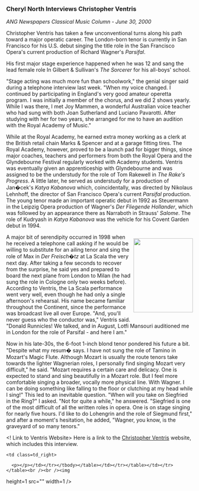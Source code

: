 <!-- MAIN TABLE -->
<tr class="table_main" >
    <td class=td_center valign=top>
<!-- PAGE TITLE -->
<!-- ARTICLE TITLE -->
<h3><b>Cheryl North Interviews 
      Christopher Ventris</b></h3> 
      <p></p><!-- NEWSPAPER TITLE AND DATE --><i>ANG Newspapers Classical Music 
      Column - June 30, 2000</i> 
      <p></p>
      Christopher Ventris has taken a few unconventional turns along his path 
toward a major operatic career. The London-born tenor is currently in San Francisco for his U.S. debut singing the title role in the San Francisco 
Opera's current production of Richard Wagner's <i>Parsifal</i>. 
<p></p>
His first major stage experience happened when he was 12 and sang the lead female role In Gilbert & Sullivan's <i>The Sorcerer</i> for his all-boys' school. 
<p></p>
"Stage acting was much more fun than schoolwork," the genial singer said during a telephone interview last week. "When my voice changed. I continued by participating in England's very good amateur operetta program. I was initially a member of the chorus, and we did 2 shows yearly. While I was there, I met Joy Mammen, a wonderful Australian voice teacher who had sung with both Joan Sutherland and Luciano Pavarotti. After studying with her for two years, she arranged for me to have an audition with the Royal Academy of Music."<p></p>

While at the Royal Academy, he earned extra money working as a clerk at the 
British retail chain Marks & Spencer and at a garage fitting tires. The Royal 
Academy, however, proved to be a launch pad for bigger things, since major 
coaches, teachers and performers from both the Royal Opera and the Glyndebourne 
Festival regularly worked with Academy students. Ventris was eventually given 
an apprenticeship with Glyndebourne and was assigned to be the understudy for 
the role of Tom Rakewell in <i>The Rake's Progress</i>. A little later, he served as understudy for a production of Jan�cek's <i>Katya Kabanova</i> which, coincidentally, was directed by Nikolaus Lehnhoff, the director of San Francisco Opera's current <i>Parsifal</i> production. The young tenor made an important operatic debut in 1992 as Steuermann in the Leipzig Opera production of Wagner's <i>Der Fliegende  Hollander</i>, which was followed by an appearance there as Narraboth in Strauss' <i>Salome</i>. The role of Kudryash in <i>Katya Kabanova</i> was the vehicle for his Covent 
Garden debut in 1994. <p></p>

<img src="images/christopher_ventris.jpg" width="160" height="200" vspace="12" hsapce="12" align="right" />

A major bit of serendipity occurred in 1998 when he 
received a telephone call asking if he would be willing to substitute for an 
ailing tenor and sing the role of Max in <i>Der Freisch�tz</i> at La Scala the very next day. After taking a few seconds to recover from the surprise, he said yes and prepared to board the next plane from London to Milan (he had sung the 
role in Cologne only two weeks before). According to Ventris, the La Scala 
performance went very well, even though he had only a single afternoon's 
rehearsal. His name became familiar throughout the Continent, since the 
performance was broadcast live all over Europe. "And, you'll never guess who 
the conductor was," Ventris said. "Donald Runnicles! We talked, and in August, 
Lotfi Mansouri auditioned me in London for the role of Parsifal - and here I 
am." 
<p></p>Now in his late-30s, the 6-foot 1-inch blond tenor pondered his future 
a bit. "Despite what my resum� says. I have not sung the role of Tamino in 
Mozart's Magic Flute. Although Mozart is usually the route tenors take towards 
the lighter Wagnerian roles, I personally find singing Mozart very difficult," 
he said. "Mozart requires a certain care and delicacy. One is expected to stand 
and sing beautifully in a Mozart role. But I feel more comfortable singing a 
broader, vocally more physical line. With Wagner. I can be doing something like 
falling to the floor or clutching at my head while I sing!" This led to an 
inevitable question. "When will you take on Siegfried in the Ring?" I asked. 
"Not for quite a while," he answered. "Siegfried is one of the most difficult 
of all the written roles in opera. One is on stage singing for nearly five 
hours. I'd like to do Lohengrin and the role of Siegmund first," and after a 
moment's hesitation, he added, "Wagner, you know, is the graveyard of so many 
tenors."

<p></p>
<p></p>
<p></p>
     
<! Link to Ventris Website>
Here is a link to the 
<a href="http://www.christopherventris.com/menu.html"> Christopher 
Ventris</a> website, which includes this interview.   
 

<!-- LEFT TO RIGHT CELL CHANGE --></p></td>
    <td class=td_right>

      <p></p></td></tr></tbody></table></td></tr></table></td></tr></table><br /><br /><img 
height=1 src="" width=1 /> <img height=1 src="" width=1 /> <img height=1 src="" 
width=1 /> <img height=1 src="" width=1 /> <img height=1 src="" width=1 /> <img 
height=1 src="" width=1 /> <img height=1 src="" width=1 /> <img height=1 src="" 
width=1 /> <img height=1 src="" width=1 /> <img height=1 src="" width=1 /> <img 
height=1 src="" width=1 /> <img height=1 src="" width=1 /> <img height=1 src="" 
width=1 /> <img height=1 src="" width=1 /> <!-- EXTERNAL LINKS --></p>
<div style="left: -20px; position: absolute; top: -20px"><a 
href="http://www.todddunning.com/">.</a> <a 
href="http://www.witnessamerica.com/">.</a> <a 
href="http://www.witnessamerica.com/camcorders">.</a> <a 
href="http://www.ksql.com/">.</a> <a href="http://www.ascendaviation.com/">.</a> 
<a href="http://www.echovalleysupply.com/">.</a> <a 
href="http://www.northworks.net/">.</a> <a href="http://www.attainia.com/">.</a> 
<a href="http://www.briandunning.com/">.</a> 
</div><!-- END EXTERNAL LINKS --></body></html>
